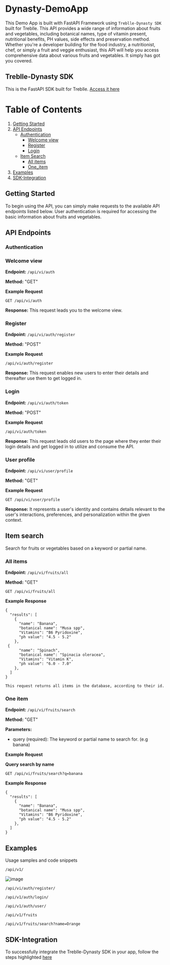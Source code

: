 # Dynasty-DemoApp
This Demo App is built with FastAPI Framework using `Treblle-Dynasty SDK` built for Treblle. This API provides a wide range of information about fruits and vegetables, including botanical names, type of vitamin present, nutritional benefits, PH values, side effects and preservation method. Whether you're a developer building for the food industry, a nutritionist, chef, or simply a fruit and veggie enthusiast, this API will help you access comprehensive data about various fruits and vegetables. It simply has got you covered.

## Treblle-Dynasty SDK
This is the FastAPI SDK built for Treblle. [Access it here](https://github.com/Certifieddonnie/treblle-dynasty)

# Table of Contents
1. [Getting Started](#getting-started)
2. [API Endpoints](#api-endpoints) 
    - [Authentication](#authentication)
        - [Welcome view](#welcome-view)
        - [Register](#register)
        - [Login](#login)
    - [Item Search](#item-search)
        - [All items](#all-items)
        - [One_item](#one-item)
3. [Examples](#examples)
4. [SDK-Integration](sdk-integration)

## Getting Started

To begin using the API, you can simply make requests to the available API endpoints listed below. User authentication is required for accessing the basic information about fruits and vegetables.

## API Endpoints

### Authentication

### Welcome view
**Endpoint:** `/api/vi/auth`

**Method:** "GET"

**Example Request**
```
GET /api/vi/auth
```
**Response:** This request leads you to the welcome view.

### Register
**Endpoint:** `/api/vi/auth/register`

**Method:** "POST"

**Example Request**
```
/api/vi/auth/register
```
**Response:** This request enables new users to enter their details and thereafter use them to get logged in.

### Login
**Endpoint:** `/api/vi/auth/token`

**Method:** "POST"

**Example Request**
```
/api/vi/auth/token
```
**Response:** This request leads old users to the page where they enter their login details and get logged in to utilize and consume the API.

### User profile
**Endpoint:** `/api/vi/user/profile`

**Method:** "GET"

**Example Request**
```
GET /api/vi/user/profile
```
**Response:**  It represents a user's identity and contains details relevant to the user's interactions, preferences, and personalization within the given context.

## Item search
Search for fruits or vegetables based on a keyword or partial name.

### All items

**Endpoint:** `/api/vi/fruits/all`

**Method:** "GET"

```
GET /api/vi/fruits/all
```
**Example Response**
```
{
  "results": [
    {
      "name": "Banana",
      "botanical name": "Musa spp",
      "Vitamins": "B6 Pyridoxine",
      "ph value": "4.5 - 5.2"
    },
 {
      "name": "Spinach",
      "botanical name": "Spinacia oleracea",
      "Vitamins": "Vitamin K",
      "ph value": "6.0 - 7.0"
    },
  ]
}

```
`This request returns all items in the database, according to their id. `

### One item

**Endpoint:** `/api/vi/fruits/search`

**Method:** "GET"

**Parameters:** 
- query (required): The keyword or partial name to search for. (e.g banana)

**Example Request**

**Query search by name**
```
GET /api/vi/fruits/search?q=banana
```
**Example Response**
```
{
  "results": [
    {
      "name": "Banana",
      "botanical name": "Musa spp",
      "Vitamins": "B6 Pyridoxine",
      "ph value": "4.5 - 5.2"
    },
  ]
}

```

## Examples

Usage samples and code snippets
```
/api/v1/
```

![image](https://github.com/Certifieddonnie/Dynasty-DemoApp/assets/81980032/b62ae256-1498-4429-8848-9b234c03cb06)

```
/api/vi/auth/register/
```

```
/api/v1/auth/login/
```

```
/api/v1/auth/user/
```

```
/api/v1/fruits
```

```
/api/v1/fruits/search?name=Orange
```

## SDK-Integration
To successfully integrate the Treblle-Dynasty SDK in your app, follow the steps highlighted [here](https://github.com/Certifieddonnie/treblle-dynasty/blob/develop/README.md)

